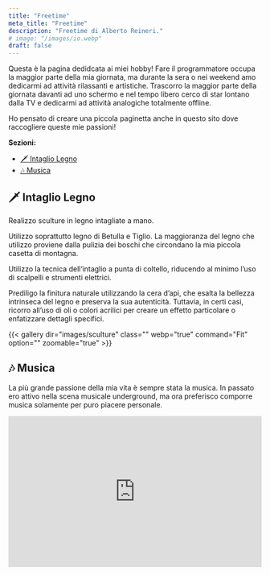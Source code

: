 ```yaml
---
title: "Freetime"
meta_title: "Freetime"
description: "Freetime di Alberto Reineri."
# image: "/images/io.webp"
draft: false 
---
```


Questa è la pagina dedidcata ai miei hobby! Fare il programmatore occupa la maggior parte della mia giornata, ma durante la sera o nei weekend amo dedicarmi ad attività rilassanti e artistiche. Trascorro la maggior parte della giornata davanti ad uno schermo e nel tempo libero cerco di star lontano dalla TV e dedicarmi ad attività analogiche totalmente offline.

Ho pensato di creare una piccola paginetta anche in questo sito dove raccogliere queste mie passioni! 

**Sezioni:**
- [🗡️ Intaglio Legno](#️-intaglio-legno)
- [🎶 Musica](#-musica)

## 🗡️ Intaglio Legno
Realizzo sculture in legno intagliate a mano.

Utilizzo soprattutto legno di Betulla e Tiglio. La maggioranza del legno che utilizzo proviene dalla pulizia dei boschi che circondano la mia piccola casetta di montagna.

Utilizzo la tecnica dell‘intaglio a punta di coltello, riducendo al minimo l’uso di scalpelli e strumenti elettrici.


Prediligo la finitura naturale utilizzando la cera d’api, che esalta la bellezza intrinseca del legno e preserva la sua autenticità. Tuttavia, in certi casi, ricorro all’uso di oli o colori acrilici per creare un effetto particolare o enfatizzare dettagli specifici.



{{< gallery dir="images/sculture" class="" webp="true" command="Fit" option="" zoomable="true" >}}



## 🎶 Musica
La più grande passione della mia vita è sempre stata la musica.
In passato ero attivo nella scena musicale underground, ma ora preferisco comporre musica solamente per puro piacere personale.

<iframe width="100%" height="300" scrolling="no" frameborder="no" allow="autoplay" src="https://w.soundcloud.com/player/?url=https%3A//api.soundcloud.com/playlists/1696934001&color=%23d3aa65&auto_play=false&hide_related=false&show_comments=true&show_user=true&show_reposts=false&show_teaser=true&visual=true"></iframe>